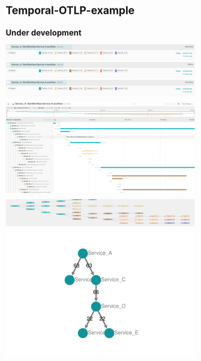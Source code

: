 # Temporal-OTLP-example

## Under development 

![Traces](img/traces.png)

![Trace](img/onetrace.png)

![Graph](img/graph.png)

![DAG](img/dag.png)